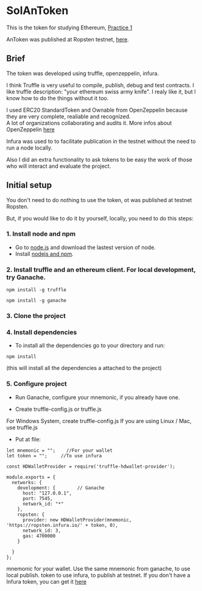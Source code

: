 # SolAnToken
This is the token for studying Ethereum, [Practice 1](https://github.com/thieuan/blockchain/blob/master/eth/practice/coding_challenge_1.md)

AnToken was published at Ropsten testnet, [here](https://ropsten.etherscan.io/address/0x3730aa313345f4b00e478a5010c2d3b921555520).

## Brief
The token was developed using truffle, openzeppelin, infura.

I think Truffle is very useful to compile, publish, debug and test contracts. I like truffle description: "your ethereum swiss army knife".
I realy like it, but I know how to do the things without it too.

I used ERC20 StandardToken and Ownable from OpenZeppelin because they are very complete, realiable and recognized.  
A lot of organizations collaborating and audits it. More infos about OpenZeppelin [here](https://openzeppelin.org/api/docs/open-zeppelin.html)

Infura was used to to facilitate publication in the testnet without the need to run a node locally.

Also I did an extra functionality to ask tokens to be easy the work of those who will interact and evaluate the project.

## Initial setup

You don't need to do nothing to use the token, ot was published at testnet Ropsten.

But, if you would like to do it by yourself, locally, you need to do this steps:

### 1. Install node and npm
* Go to [node.js](https://nodejs.org/en/) and download the lastest version of node. 
* Install [nodejs and npm](https://docs.npmjs.com/getting-started/installing-node).

### 2. Install truffle and an ethereum client. For local development, try Ganache.
```
npm install -g truffle 

npm install -g ganache
```

### 3. Clone the project


### 4. Install dependencies
- To install all the dependencies go to your directory and run:
```
npm install
```
(this will install all the dependencies a attached to the project)


### 5. Configure project
* Run  Ganache, configure your mnemonic, if you already have one.

* Create truffle-config.js or truffle.js

For Windows System, create truffle-config.js 
If you are using Linux / Mac, use truffle.js

* Put at file:
```
let mnemonic = "";    //For your wallet
let token = "";     //To use infura

const HDWalletProvider = require('truffle-hdwallet-provider');

module.exports = {
  networks: {
    development: {        // Ganache
      host: "127.0.0.1",
      port: 7545,
      network_id: "*"
    },
    ropsten: {
      provider: new HDWalletProvider(mnemonic, 'https://ropsten.infura.io/' + token, 0),
      network_id: 3,
      gas: 4700000
    }

  }
};
```

mnemonic for your wallet. Use the same mnemonic from ganache, to use local publish.
token to use infura, to publish at testnet.
If you don't have a Infura token, you can get it [here](https://infura.io/register)





